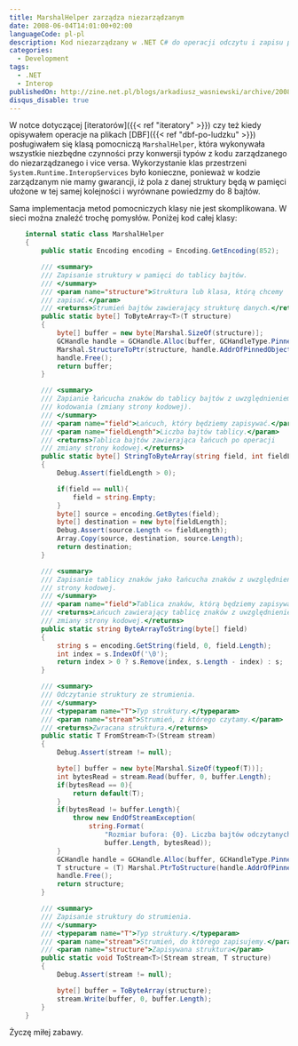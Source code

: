 ```yaml
---
title: MarshalHelper zarządza niezarządzanym
date: 2008-06-04T14:01:00+02:00
languageCode: pl-pl
description: Kod niezarządzany w .NET C# do operacji odczytu i zapisu plików DBF
categories:
  - Development
tags:
  - .NET
  - Interop
publishedOn: http://zine.net.pl/blogs/arkadiusz_wasniewski/archive/2008/06/04/marshalhelper-zarz-dza-niezarz-dzanym.aspx
disqus_disable: true
---
```


W notce dotyczącej [iteratorów]({{< ref "iteratory" >}}) czy też kiedy opisywałem operacje na plikach [DBF]({{< ref "dbf-po-ludzku" >}}) posługiwałem się klasą pomocniczą `MarshalHelper`, która wykonywała wszystkie niezbędne czynności przy konwersji typów z kodu zarządzanego do niezarządzanego i vice versa. Wykorzystanie klas przestrzeni `System.Runtime.InteropServices` było konieczne, ponieważ w kodzie zarządzanym nie mamy gwarancji, iż pola z danej struktury będą w pamięci ułożone w tej samej kolejności i wyrównane powiedzmy do 8 bajtów.

Sama implementacja metod pomocniczych klasy nie jest skomplikowana. W sieci można znaleźć trochę pomysłów. Poniżej kod całej klasy:

```csharp
    internal static class MarshalHelper
    {
        public static Encoding encoding = Encoding.GetEncoding(852);

        /// <summary>
        /// Zapisanie struktury w pamięci do tablicy bajtów.
        /// </summary>
        /// <param name="structure">Struktura lub klasa, którą chcemy
        /// zapisać.</param>
        /// <returns>Strumień bajtów zawierający strukturę danych.</returns>
        public static byte[] ToByteArray<T>(T structure)
        {
            byte[] buffer = new byte[Marshal.SizeOf(structure)];
            GCHandle handle = GCHandle.Alloc(buffer, GCHandleType.Pinned);
            Marshal.StructureToPtr(structure, handle.AddrOfPinnedObject(), false);
            handle.Free();
            return buffer;
        }

        /// <summary>
        /// Zapianie łańcucha znaków do tablicy bajtów z uwzględnieniem
        /// kodowania (zmiany strony kodowej).
        /// </summary>
        /// <param name="field">Łańcuch, który będziemy zapisywać.</param>
        /// <param name="fieldLength">Liczba bajtów tablicy.</param>
        /// <returns>Tablica bajtów zawierająca łańcuch po operacji
        /// zmiany strony kodowej.</returns>
        public static byte[] StringToByteArray(string field, int fieldLength)
        {
            Debug.Assert(fieldLength > 0);

            if(field == null){
                field = string.Empty;
            }
            byte[] source = encoding.GetBytes(field);
            byte[] destination = new byte[fieldLength];
            Debug.Assert(source.Length <= fieldLength);
            Array.Copy(source, destination, source.Length);
            return destination;
        }

        /// <summary>
        /// Zapisanie tablicy znaków jako łańcucha znaków z uwzględnieniem zmiany
        /// strony kodowej.
        /// </summary>
        /// <param name="field">Tablica znaków, którą będziemy zapisywać.</param>
        /// <returns>Łańcuch zawierający tablicę znaków z uwzględnieniem
        /// zmiany strony kodowej.</returns>
        public static string ByteArrayToString(byte[] field)
        {
            string s = encoding.GetString(field, 0, field.Length);
            int index = s.IndexOf('\0');
            return index > 0 ? s.Remove(index, s.Length - index) : s;
        }

        /// <summary>
        /// Odczytanie struktury ze strumienia.
        /// </summary>
        /// <typeparam name="T">Typ struktury.</typeparam>
        /// <param name="stream">Strumień, z którego czytamy.</param>
        /// <returns>Zwracana struktura.</returns>
        public static T FromStream<T>(Stream stream)
        {
            Debug.Assert(stream != null);

            byte[] buffer = new byte[Marshal.SizeOf(typeof(T))];
            int bytesRead = stream.Read(buffer, 0, buffer.Length);
            if(bytesRead == 0){
                return default(T);
            }
            if(bytesRead != buffer.Length){
                throw new EndOfStreamException(
                    string.Format(
                        "Rozmiar bufora: {0}. Liczba bajtów odczytanych: {1}.",
                        buffer.Length, bytesRead));
            }
            GCHandle handle = GCHandle.Alloc(buffer, GCHandleType.Pinned);
            T structure = (T) Marshal.PtrToStructure(handle.AddrOfPinnedObject(), typeof(T));
            handle.Free();
            return structure;
        }

        /// <summary>
        /// Zapisanie struktury do strumienia.
        /// </summary>
        /// <typeparam name="T">Typ struktury.</typeparam>
        /// <param name="stream">Strumień, do którego zapisujemy.</param>
        /// <param name="structure">Zapisywana struktura</param>
        public static void ToStream<T>(Stream stream, T structure)
        {
            Debug.Assert(stream != null);

            byte[] buffer = ToByteArray(structure);
            stream.Write(buffer, 0, buffer.Length);
        }
    }
```

Życzę miłej zabawy.